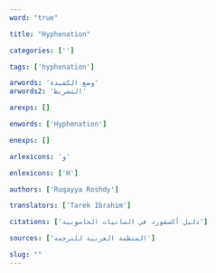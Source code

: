 ```yaml
---
word: "true"

title: "Hyphenation"

categories: ['']

tags: ['hyphenation']

arwords: 'وضع الكشيدة'
arwords2: 'التشريط'

arexps: []

enwords: ['Hyphenation']

enexps: []

arlexicons: 'و'

enlexicons: ['H']

authors: ['Ruqayya Roshdy']

translators: ['Tarek Ibrahim']

citations: ['دليل أكسفورد في السانيات الحاسوبية']

sources: ['المنظمة العربية للترجمة']

slug: ""
---
```

